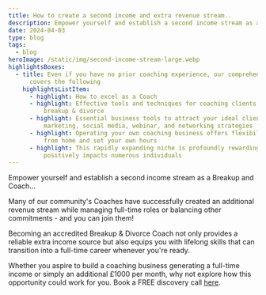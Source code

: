 ```yaml
---
title: How to create a second income and extra revenue stream..
description: Empower yourself and establish a second income stream as a Breakup Coach.
date: 2024-04-03
type: blog
tags:
  - blog
heroImage: /static/img/second-income-stream-large.webp
highlightsBoxes:
  - title: Even if you have no prior coaching experience, our comprehensive training
      covers the following
    highlightsListItem:
      - highlight: How to excel as a Coach
      - highlight: Effective tools and techniques for coaching clients dealing with
          breakup & divorce
      - highlight: Essential business tools to attract your ideal clients, including
          marketing, social media, webinar, and networking strategies
      - highlight: Operating your own coaching business offers flexibility - you can work
          from home and set your own hours
      - highlight: This rapidly expanding niche is profoundly rewarding, as it
          positively impacts numerous individuals
---
```

Empower yourself and establish a second income stream as a Breakup and Coach...

Many of our community's Coaches have successfully created an additional revenue stream while managing full-time roles or balancing other commitments - and you can join them!

Becoming an accredited Breakup & Divorce Coach not only provides a reliable extra income source but also equips you with lifelong skills that can transition into a full-time career whenever you're ready.

Whether you aspire to build a coaching business generating a full-time income or simply an additional £1000 per month, why not explore how this opportunity could work for you. Book a FREE discovery call [here](/book-a-free-call/).
